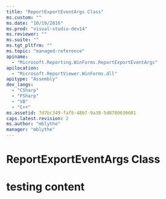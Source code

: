 ```yaml
---
title: "ReportExportEventArgs Class"
ms.custom: ""
ms.date: "10/19/2016"
ms.prod: "visual-studio-dev14"
ms.reviewer: ""
ms.suite: ""
ms.tgt_pltfrm: ""
ms.topic: "managed-reference"
apiname: 
  - "Microsoft.Reporting.WinForms.ReportExportEventArgs"
apilocation: 
  - "Microsoft.ReportViewer.WinForms.dll"
apitype: "Assembly"
dev_langs: 
  - "CSharp"
  - "FSharp"
  - "VB"
  - "C++"
ms.assetid: 7d7bc349-faf8-48b7-9a38-5d8780630681
caps.latest.revision: 2
ms.author: "mblythe"
manager: "mblythe"
---
```

# ReportExportEventArgs Class
# testing content